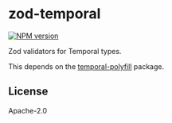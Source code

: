 # zod-temporal

<a href="https://www.npmjs.com/package/zod-temporal"><img alt="NPM version" src="https://img.shields.io/npm/v/zod-temporal.svg?style=for-the-badge&labelColor=000000"></a>

Zod validators for Temporal types.

This depends on the [temporal-polyfill](https://www.npmjs.com/package/temporal-polyfill) package.

## License

Apache-2.0
